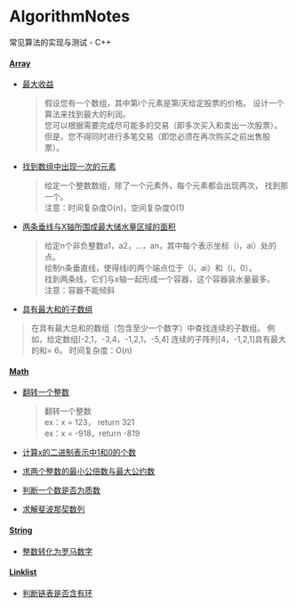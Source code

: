# AlgorithmNotes

常见算法的实现与测试 - C++

#### [Array](/Array)

- [最大收益](/Array/max_profit.cpp)

  > 假设您有一个数组，其中第i个元素是第i天给定股票的价格。 
  > 设计一个算法来找到最大的利润。  
  > 您可以根据需要完成尽可能多的交易（即多次买入和卖出一次股票）。  
  > 但是，您不得同时进行多笔交易（即您必须在再次购买之前出售股票）。

- [找到数组中出现一次的元素](/Array/single_number.cpp)

  > 给定一个整数数组，除了一个元素外，每个元素都会出现两次，
  > 找到那一个。   
  > 注意：时间复杂度O(n)，空间复杂度O(1)

- [两条垂线与X轴所围成最大储水量区域的面积](/Array/max_area.cpp)

  > 给定n个非负整数a1，a2，...，an，其中每个表示坐标（i，ai）处的点。  
  > 绘制n条垂直线，使得线i的两个端点位于（i，ai）和（i，0）。  
  > 找到两条线，它们与x轴一起形成一个容器，这个容器装水量最多。   
  > 注意：容器不能倾斜

- [具有最大和的子数组](/Array/max_subarray.cpp)

> 在具有最大总和的数组（包含至少一个数字）中查找连续的子数组。 
> 例如，给定数组[-2,1，-3,4，-1,2,1，-5,4]
> 连续的子阵列[4，-1,2,1]具有最大的和= 6。
> 时间复杂度：O(n)

#### [Math](/Math)

- [翻转一个整数](/Math/reverse_int.cpp)

  > 翻转一个整数  
  > ex：x = 123， return  321  
  > ex：x = -918，return -819

- [计算x的二进制表示中1和0的个数](/Math/bit_count.cpp)

- [求两个整数的最小公倍数与最大公约数](/Math/lcm_gcd.cpp)

- [判断一个数是否为质数](/Math/prime.cpp)

- [求解斐波那契数列](/Math/fib.cpp)

#### [String](/String)

- [整数转化为罗马数字](/String/int2roman.cpp)

#### [Linklist](/Linklist)

- [判断链表是否含有环](/Linklist/link_list_has_cycle.cpp)
